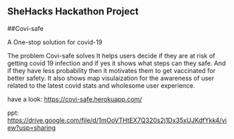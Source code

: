 ## SheHacks Hackathon Project

##Covi-safe

A One-stop solution for covid-19

The problem Covi-safe solves
It helps users decide if they are at risk of getting covid 19 infection and if yes it shows what steps can they safe. And if they have less probability then it motivates them to get vaccinated for better safety. It also shows map visulaization for the awareness of user related to the latest covid stats and wholesome user experience.


have a look: https://covi-safe.herokuapp.com/

ppt: https://drive.google.com/file/d/1mOoVTHtEX7Q320s2j1Dx35xUJKdfYkk4/view?usp=sharing
